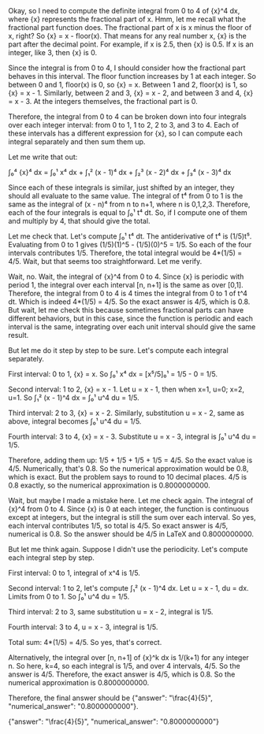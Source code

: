 <think>
Okay, so I need to compute the definite integral from 0 to 4 of {x}^4 dx, where {x} represents the fractional part of x. Hmm, let me recall what the fractional part function does. The fractional part of x is x minus the floor of x, right? So {x} = x - floor(x). That means for any real number x, {x} is the part after the decimal point. For example, if x is 2.5, then {x} is 0.5. If x is an integer, like 3, then {x} is 0.

Since the integral is from 0 to 4, I should consider how the fractional part behaves in this interval. The floor function increases by 1 at each integer. So between 0 and 1, floor(x) is 0, so {x} = x. Between 1 and 2, floor(x) is 1, so {x} = x - 1. Similarly, between 2 and 3, {x} = x - 2, and between 3 and 4, {x} = x - 3. At the integers themselves, the fractional part is 0.

Therefore, the integral from 0 to 4 can be broken down into four integrals over each integer interval: from 0 to 1, 1 to 2, 2 to 3, and 3 to 4. Each of these intervals has a different expression for {x}, so I can compute each integral separately and then sum them up.

Let me write that out:

∫₀⁴ {x}⁴ dx = ∫₀¹ x⁴ dx + ∫₁² (x - 1)⁴ dx + ∫₂³ (x - 2)⁴ dx + ∫₃⁴ (x - 3)⁴ dx

Since each of these integrals is similar, just shifted by an integer, they should all evaluate to the same value. The integral of t⁴ from 0 to 1 is the same as the integral of (x - n)⁴ from n to n+1, where n is 0,1,2,3. Therefore, each of the four integrals is equal to ∫₀¹ t⁴ dt. So, if I compute one of them and multiply by 4, that should give the total.

Let me check that. Let's compute ∫₀¹ t⁴ dt. The antiderivative of t⁴ is (1/5)t⁵. Evaluating from 0 to 1 gives (1/5)(1)^5 - (1/5)(0)^5 = 1/5. So each of the four intervals contributes 1/5. Therefore, the total integral would be 4*(1/5) = 4/5. Wait, but that seems too straightforward. Let me verify.

Wait, no. Wait, the integral of {x}^4 from 0 to 4. Since {x} is periodic with period 1, the integral over each interval [n, n+1] is the same as over [0,1]. Therefore, the integral from 0 to 4 is 4 times the integral from 0 to 1 of t^4 dt. Which is indeed 4*(1/5) = 4/5. So the exact answer is 4/5, which is 0.8. But wait, let me check this because sometimes fractional parts can have different behaviors, but in this case, since the function is periodic and each interval is the same, integrating over each unit interval should give the same result.

But let me do it step by step to be sure. Let's compute each integral separately.

First interval: 0 to 1, {x} = x. So ∫₀¹ x⁴ dx = [x⁵/5]₀¹ = 1/5 - 0 = 1/5.

Second interval: 1 to 2, {x} = x - 1. Let u = x - 1, then when x=1, u=0; x=2, u=1. So ∫₁² (x - 1)^4 dx = ∫₀¹ u^4 du = 1/5.

Third interval: 2 to 3, {x} = x - 2. Similarly, substitution u = x - 2, same as above, integral becomes ∫₀¹ u^4 du = 1/5.

Fourth interval: 3 to 4, {x} = x - 3. Substitute u = x - 3, integral is ∫₀¹ u^4 du = 1/5.

Therefore, adding them up: 1/5 + 1/5 + 1/5 + 1/5 = 4/5. So the exact value is 4/5. Numerically, that's 0.8. So the numerical approximation would be 0.8, which is exact. But the problem says to round to 10 decimal places. 4/5 is 0.8 exactly, so the numerical approximation is 0.8000000000.

Wait, but maybe I made a mistake here. Let me check again. The integral of {x}^4 from 0 to 4. Since {x} is 0 at each integer, the function is continuous except at integers, but the integral is still the sum over each interval. So yes, each interval contributes 1/5, so total is 4/5. So exact answer is 4/5, numerical is 0.8. So the answer should be 4/5 in LaTeX and 0.8000000000.

But let me think again. Suppose I didn't use the periodicity. Let's compute each integral step by step.

First interval: 0 to 1, integral of x^4 is 1/5.

Second interval: 1 to 2, let's compute ∫₁² (x - 1)^4 dx. Let u = x - 1, du = dx. Limits from 0 to 1. So ∫₀¹ u^4 du = 1/5.

Third interval: 2 to 3, same substitution u = x - 2, integral is 1/5.

Fourth interval: 3 to 4, u = x - 3, integral is 1/5.

Total sum: 4*(1/5) = 4/5. So yes, that's correct.

Alternatively, the integral over [n, n+1] of {x}^k dx is 1/(k+1) for any integer n. So here, k=4, so each integral is 1/5, and over 4 intervals, 4/5. So the answer is 4/5. Therefore, the exact answer is 4/5, which is 0.8. So the numerical approximation is 0.8000000000.

Therefore, the final answer should be {"answer": "\frac{4}{5}", "numerical_answer": "0.8000000000"}.
</think>

{"answer": "\\frac{4}{5}", "numerical_answer": "0.8000000000"}